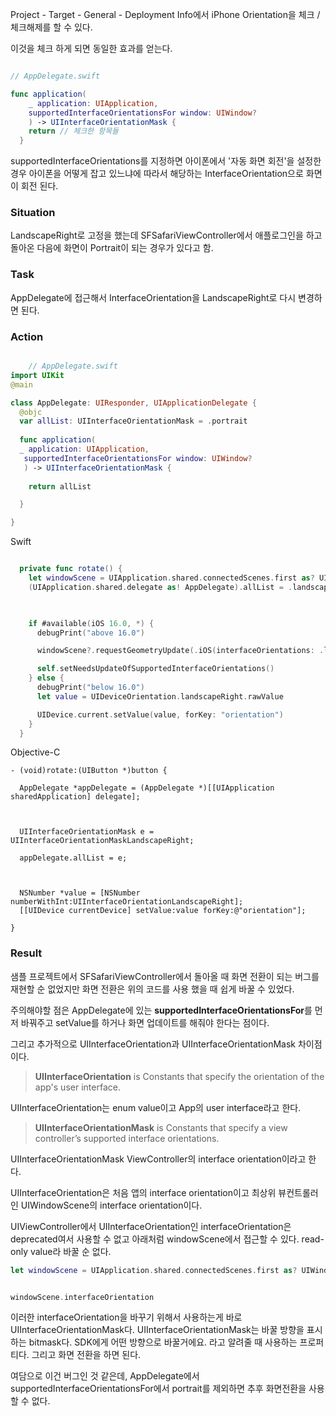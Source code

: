 

Project - Target - General - Deployment Info에서 iPhone Orientation을 체크 / 체크해제를 할 수 있다.

이것을 체크 하게 되면 동일한 효과를 얻는다.


```swift

// AppDelegate.swift

func application(
	_ application: UIApplication,
	supportedInterfaceOrientationsFor window: UIWindow?
	) -> UIInterfaceOrientationMask {
	return // 체크한 항목들
  }


```


supportedInterfaceOrientations를 지정하면 아이폰에서 '자동 화면 회전'을 설정한 경우 아이폰을 어떻게 잡고 있느냐에 따라서 해당하는 InterfaceOrientation으로 화면이 회전 된다.


### Situation

 LandscapeRight로 고정을 했는데 SFSafariViewController에서 애플로그인을 하고 돌아온 다음에 화면이 Portrait이 되는 경우가 있다고 함.

### Task

 AppDelegate에 접근해서 InterfaceOrientation을 LandscapeRight로 다시 변경하면 된다.

### Action

```swift

	// AppDelegate.swift
import UIKit
@main

class AppDelegate: UIResponder, UIApplicationDelegate {
  @objc
  var allList: UIInterfaceOrientationMask = .portrait
 
  func application(
  _ application: UIApplication,
   supportedInterfaceOrientationsFor window: UIWindow?
   ) -> UIInterfaceOrientationMask {
   
    return allList

  }

}

```

Swift

```swift

  private func rotate() {
    let windowScene = UIApplication.shared.connectedScenes.first as? UIWindowScene
    (UIApplication.shared.delegate as! AppDelegate).allList = .landscapeRight

  

    if #available(iOS 16.0, *) {
      debugPrint("above 16.0")

      windowScene?.requestGeometryUpdate(.iOS(interfaceOrientations: .landscapeRight))

      self.setNeedsUpdateOfSupportedInterfaceOrientations()
    } else {
      debugPrint("below 16.0")
      let value = UIDeviceOrientation.landscapeRight.rawValue

      UIDevice.current.setValue(value, forKey: "orientation")
    }
  }
```

Objective-C

```objc
- (void)rotate:(UIButton *)button {

  AppDelegate *appDelegate = (AppDelegate *)[[UIApplication sharedApplication] delegate];

  

  UIInterfaceOrientationMask e = UIInterfaceOrientationMaskLandscapeRight;

  appDelegate.allList = e;

  

  NSNumber *value = [NSNumber numberWithInt:UIInterfaceOrientationLandscapeRight];
  [[UIDevice currentDevice] setValue:value forKey:@"orientation"];

}
```


### Result

샘플 프로젝트에서 SFSafariViewController에서 돌아올 때 화면 전환이 되는 버그를 재현할 순 없었지만 화면 전환은 위의 코드를 사용 했을 때 쉽게 바꿀 수 있었다. 

주의해야할 점은 AppDelegate에 있는 **supportedInterfaceOrientationsFor**를 먼저 바꿔주고 setValue를 하거나 화면 업데이트를 해줘야 한다는 점이다.

그리고 추가적으로 UIInterfaceOrientation과 UIInterfaceOrientationMask 차이점이다.

> **UIInterfaceOrientation** is Constants that specify the orientation of the app's user interface.

UIInterfaceOrientation는 enum value이고 App의 user interface라고 한다.

> **UIInterfaceOrientationMask** is Constants that specify a view controller’s supported interface orientations.

UIInterfaceOrientationMask ViewController의 interface orientation이라고 한다.

UIInterfaceOrientation은 처음 앱의 interface orientation이고 최상위 뷰컨트롤러인 UIWindowScene의 interface orientation이다. 

UIViewController에서 UIInterfaceOrientation인 interfaceOrientation은 deprecated여서  사용할 수 없고 아래처럼 windowScene에서 접근할 수 있다. read-only value라 바꿀 순 없다.

```swift
let windowScene = UIApplication.shared.connectedScenes.first as? UIWindowScene


windowScene.interfaceOrientation

```

이러한 interfaceOrientation을 바꾸기 위해서 사용하는게 바로 UIInterfaceOrientationMask다. 
UIInterfaceOrientationMask는 바꿀 방향을 표시하는 bitmask다. SDK에게 어떤 방향으로 바꿀거에요. 라고 알려줄 때 사용하는 프로퍼티다. 그리고 화면 전환을 하면 된다.

여담으로 이건 버그인 것 같은데, AppDelegate에서 supportedInterfaceOrientationsFor에서 portrait를 제외하면 추후 화면전환을 사용할 수 없다. 
